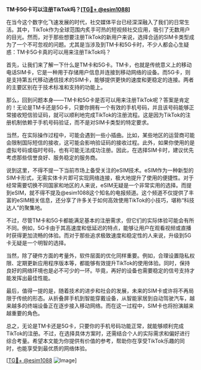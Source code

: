 **TM卡5G卡可以注册TikTok吗？[[TG💪+ @esim1088](https://t.me/s/esim1088)]**

在当今这个数字化飞速发展的时代，社交媒体平台已经深深融入了我们的日常生活。其中，TikTok作为全球范围内炙手可热的短视频社交应用，吸引了无数用户的目光。然而，对于那些想要注册TikTok的新用户来说，选择合适的SIM卡类型成为了一个不可忽视的问题。尤其是当涉及到TM卡和5G卡时，不少人都会心生疑惑：TM卡5G卡真的可以用来注册TikTok吗？

首先，让我们来了解一下什么是TM卡和5G卡。TM卡，也就是传统意义上的移动电话SIM卡，它是一种用于存储用户信息并连接到移动网络的设备。而5G卡，则是支持第五代移动通信技术的SIM卡，能够提供更快的速度和更稳定的连接。两者的主要区别在于技术标准和支持的功能上。

那么，回到问题本身——TM卡和5G卡是否可以用来注册TikTok呢？答案是肯定的！无论是TM卡还是5G卡，只要你拥有一个有效的手机号码，并且该号码能够正常接收短信验证码，就可以顺利地完成TikTok的注册流程。这是因为TikTok的注册机制依赖于手机号码验证，而不是对SIM卡类型的特定要求。

当然，在实际操作过程中，可能会遇到一些小插曲。比如，某些地区的运营商可能会限制国际短信的接收，这可能会影响验证码的接收过程。此外，如果你使用的是虚拟号码或临时号码，也有可能无法成功注册。因此，在选择SIM卡时，建议优先考虑那些信誉良好、服务稳定的服务商。

说到这里，不得不提一下当前市场上备受关注的eSIM技术。eSIM作为一种新型的SIM卡形式，无需实体卡片即可实现网络连接，极大地提升了使用的便捷性。对于经常需要切换不同国家和地区的人来说，eSIM无疑是一个非常实用的选择。而提到eSIM，就不得不提及@esim1088这个知名的电报频道。这个频道不仅提供了丰富的eSIM相关信息，还分享了许多关于如何高效使用TikTok的小技巧，堪称“科技达人”的聚集地。

不过，尽管TM卡和5G卡都能满足基本的注册需求，但它们的实际体验可能会有所不同。例如，5G卡由于其高速度和低延迟的特点，能够让用户在观看视频或直播时获得更加流畅的体验。而对于那些追求极致速度和稳定性的人来说，升级到5G卡无疑是一个明智的选择。

当然，除了硬件方面的考量外，软件层面的优化同样重要。例如，合理设置隐私权限、定期更新应用程序版本等，都能够有效提升TikTok的使用体验。同时，保持良好的网络环境也是必不可少的一环。毕竟，再好的设备也需要稳定的信号支持才能发挥出最佳性能。

最后，值得一提的是，随着技术的进步和社会的发展，未来的SIM卡或许将不再局限于传统的形态。从折叠屏手机到智能穿戴设备，从智能家居到自动驾驶汽车，越来越多的终端设备正在逐步接入移动网络。而在这一过程中，SIM卡也将扮演越来越重要的角色。

总之，无论是TM卡还是5G卡，只要你的手机号码功能正常，就能够顺利完成TikTok的注册。不过，在选择具体方案时，还需结合个人的实际需求和偏好进行综合考量。希望本文能为你提供有价值的参考，帮助你在享受TikTok乐趣的同时，也能享受到最优质的网络体验。

[[TG💪+ @esim1088](https://t.me/s/esim1088) ![Image](https://i.postimg.cc/4NQfJmqS/Snipaste-2025-05-13-00-14-12.png)]